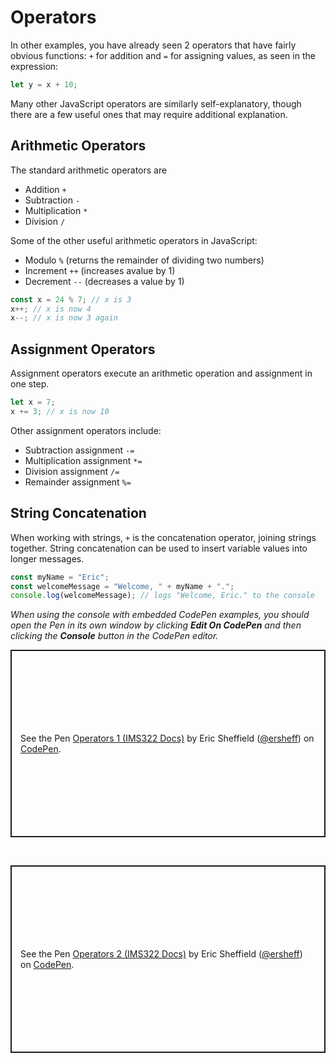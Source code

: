 # Operators

In other examples, you have already seen 2 operators that have fairly obvious functions: `+` for addition and `=` for assigning values, as seen in the expression:

```js
let y = x + 10;
```

Many other JavaScript operators are similarly self-explanatory, though there are a few useful ones that may require additional explanation.

## Arithmetic Operators

The standard arithmetic operators are

- Addition `+`
- Subtraction `-`
- Multiplication `*`
- Division `/`

Some of the other useful arithmetic operators in JavaScript:

- Modulo `%` (returns the remainder of dividing two numbers)
- Increment `++` (increases avalue by 1)
- Decrement `--` (decreases a value by 1)

```js
const x = 24 % 7; // x is 3
x++; // x is now 4
x--; // x is now 3 again
```

## Assignment Operators

Assignment operators execute an arithmetic operation and assignment in one step.

```js
let x = 7;
x += 3; // x is now 10
```

Other assignment operators include:

- Subtraction assignment `-=`
- Multiplication assignment `*=`
- Division assignment `/=`
- Remainder assignment `%=`

## String Concatenation

When working with strings, `+` is the concatenation operator, joining strings together. String concatenation can be used to insert variable values into longer messages.

```js
const myName = "Eric";
const welcomeMessage = "Welcome, " + myName + ".";
console.log(welcomeMessage); // logs "Welcome, Eric." to the console
```

_When using the console with embedded CodePen examples, you should open the Pen in its own window by clicking **Edit On CodePen** and then clicking the **Console** button in the CodePen editor._

<p class="codepen" data-height="300" data-default-tab="js" data-slug-hash="RwzgYXB" data-pen-title="Operators 1 (IMS322 Docs)" data-editable="true" data-user="ersheff" style="height: 300px; box-sizing: border-box; display: flex; align-items: center; justify-content: center; border: 2px solid; margin: 1em 0; padding: 1em;">
  <span>See the Pen <a href="https://codepen.io/ersheff/pen/RwzgYXB">
  Operators 1 (IMS322 Docs)</a> by Eric Sheffield (<a href="https://codepen.io/ersheff">@ersheff</a>)
  on <a href="https://codepen.io">CodePen</a>.</span>
</p>
<br>
<p class="codepen" data-height="300" data-default-tab="js" data-slug-hash="WNmeoZX" data-pen-title="Operators 2 (IMS322 Docs)" data-editable="true" data-user="ersheff" style="height: 300px; box-sizing: border-box; display: flex; align-items: center; justify-content: center; border: 2px solid; margin: 1em 0; padding: 1em;">
  <span>See the Pen <a href="https://codepen.io/ersheff/pen/WNmeoZX">
  Operators 2 (IMS322 Docs)</a> by Eric Sheffield (<a href="https://codepen.io/ersheff">@ersheff</a>)
  on <a href="https://codepen.io">CodePen</a>.</span>
</p>
<script async src="https://cpwebassets.codepen.io/assets/embed/ei.js"></script>
